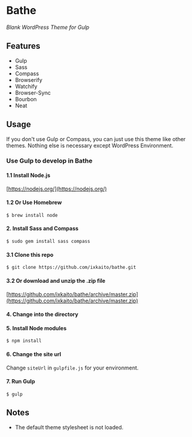 # Bathe
_Blank WordPress Theme for Gulp_

## Features
- Gulp
- Sass
- Compass
- Browserify
- Watchify
- Browser-Sync
- Bourbon
- Neat

## Usage
If you don't use Gulp or Compass, you can just use this theme like other themes. Nothing else is necessary except WordPress Environment.

### Use Gulp to develop in Bathe

#### 1.1 Install Node.js

[https://nodejs.org/](https://nodejs.org/)

#### 1.2 Or Use Homebrew

```
$ brew install node
```

#### 2. Install Sass and Compass

```
$ sudo gem install sass compass
```

#### 3.1 Clone this repo

```
$ git clone https://github.com/ixkaito/bathe.git
```

#### 3.2 Or download and unzip the .zip file

[https://github.com/ixkaito/bathe/archive/master.zip](https://github.com/ixkaito/bathe/archive/master.zip)

#### 4. Change into the directory

#### 5. Install Node modules

```
$ npm install
```

#### 6. Change the site url

Change `siteUrl` in `gulpfile.js` for your environment.

#### 7. Run Gulp

```
$ gulp
```

## Notes
- The default theme stylesheet is not loaded.
